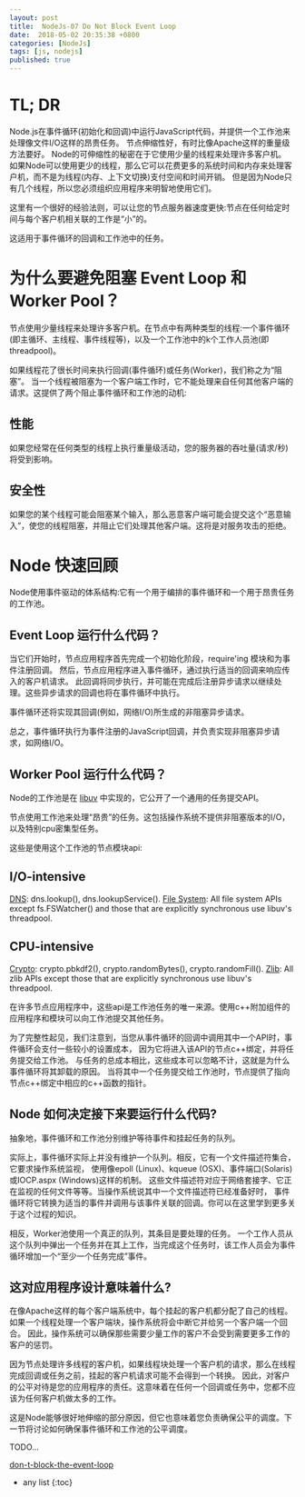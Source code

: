 ```yaml
---
layout: post
title:  NodeJs-07 Do Not Block Event Loop
date:  2018-05-02 20:35:38 +0800
categories: [NodeJs]
tags: [js, nodejs]
published: true
---
```


# TL; DR

Node.js在事件循环(初始化和回调)中运行JavaScript代码，并提供一个工作池来处理像文件I/O这样的昂贵任务。
节点伸缩性好，有时比像Apache这样的重量级方法要好。
Node的可伸缩性的秘密在于它使用少量的线程来处理许多客户机。
如果Node可以使用更少的线程，那么它可以花费更多的系统时间和内存来处理客户机，而不是为线程(内存、上下文切换)支付空间和时间开销。
但是因为Node只有几个线程，所以您必须组织应用程序来明智地使用它们。

这里有一个很好的经验法则，可以让您的节点服务器速度更快:节点在任何给定时间与每个客户机相关联的工作是“小”的。

这适用于事件循环的回调和工作池中的任务。

# 为什么要避免阻塞 Event Loop 和 Worker Pool？

节点使用少量线程来处理许多客户机。在节点中有两种类型的线程:一个事件循环(即主循环、主线程、事件线程等)，以及一个工作池中的k个工作人员池(即threadpool)。

如果线程花了很长时间来执行回调(事件循环)或任务(Worker)，我们称之为“阻塞”。
当一个线程被阻塞为一个客户端工作时，它不能处理来自任何其他客户端的请求。这提供了两个阻止事件循环和工作池的动机:

## 性能

如果您经常在任何类型的线程上执行重量级活动，您的服务器的吞吐量(请求/秒)将受到影响。

## 安全性

如果您的某个线程可能会阻塞某个输入，那么恶意客户端可能会提交这个“恶意输入”，使您的线程阻塞，并阻止它们处理其他客户端。这将是对服务攻击的拒绝。

# Node 快速回顾

Node使用事件驱动的体系结构:它有一个用于编排的事件循环和一个用于昂贵任务的工作池。

## Event Loop 运行什么代码？

当它们开始时，节点应用程序首先完成一个初始化阶段，require'ing  模块和为事件注册回调。
然后，节点应用程序进入事件循环，通过执行适当的回调来响应传入的客户机请求。
此回调将同步执行，并可能在完成后注册异步请求以继续处理。这些异步请求的回调也将在事件循环中执行。

事件循环还将实现其回调(例如，网络I/O)所生成的非阻塞异步请求。

总之，事件循环执行为事件注册的JavaScript回调，并负责实现非阻塞异步请求，如网络I/O。

## Worker Pool 运行什么代码？

Node的工作池是在 [libuv](http://docs.libuv.org/en/v1.x/threadpool.html) 中实现的，它公开了一个通用的任务提交API。

节点使用工作池来处理“昂贵”的任务。这包括操作系统不提供非阻塞版本的I/O，以及特别cpu密集型任务。

这些是使用这个工作池的节点模块api:

## I/O-intensive

[DNS](https://nodejs.org/api/dns.html): dns.lookup(), dns.lookupService().
[File System](https://nodejs.org/api/fs.html#fs_threadpool_usage): All file system APIs except fs.FSWatcher() and those that are explicitly synchronous use libuv's threadpool.

## CPU-intensive
[Crypto](https://nodejs.org/api/crypto.html): crypto.pbkdf2(), crypto.randomBytes(), crypto.randomFill().
[Zlib](https://nodejs.org/api/zlib.html#zlib_threadpool_usage): All zlib APIs except those that are explicitly synchronous use libuv's threadpool.

在许多节点应用程序中，这些api是工作池任务的唯一来源。使用c++附加组件的应用程序和模块可以向工作池提交其他任务。

为了完整性起见，我们注意到，当您从事件循环的回调中调用其中一个API时，事件循环会支付一些较小的设置成本，
因为它将进入该API的节点c++绑定，并将任务提交给工作池。
与任务的总成本相比，这些成本可以忽略不计，这就是为什么事件循环将其卸载的原因。
当将其中一个任务提交给工作池时，节点提供了指向节点c++绑定中相应的c++函数的指针。

## Node 如何决定接下来要运行什么代码?

抽象地，事件循环和工作池分别维护等待事件和挂起任务的队列。

实际上，事件循环实际上并没有维护一个队列。相反，它有一个文件描述符集合，它要求操作系统监视，
使用像epoll (Linux)、kqueue (OSX)、事件端口(Solaris)或IOCP.aspx (Windows)这样的机制。
这些文件描述符对应于网络套接字、它正在监视的任何文件等等。当操作系统说其中一个文件描述符已经准备好时，
事件循环将它转换为适当的事件并调用与该事件关联的回调。你可以在这里学到更多关于这个过程的知识。

相反，Worker池使用一个真正的队列，其条目是要处理的任务。
一个工作人员从这个队列中弹出一个任务并在其上工作，当完成这个任务时，该工作人员会为事件循环增加一个“至少一个任务完成”事件。

## 这对应用程序设计意味着什么?

在像Apache这样的每个客户端系统中，每个挂起的客户机都分配了自己的线程。
如果一个线程处理一个客户端块，操作系统将会中断它并给另一个客户端一个回合。
因此，操作系统可以确保那些需要少量工作的客户不会受到需要更多工作的客户的惩罚。

因为节点处理许多线程的客户机，如果线程块处理一个客户机的请求，那么在线程完成回调或任务之前，挂起的客户机请求可能不会得到一个转换。
因此，对客户的公平对待是您的应用程序的责任。这意味着在任何一个回调或任务中，您都不应该为任何客户机做太多的工作。

这是Node能够很好地伸缩的部分原因，但它也意味着您负责确保公平的调度。下一节将讨论如何确保事件循环和工作池的公平调度。

TODO...

[don-t-block-the-event-loop](https://nodejs.org/en/docs/guides/dont-block-the-event-loop/#don-t-block-the-event-loop)

* any list
{:toc}